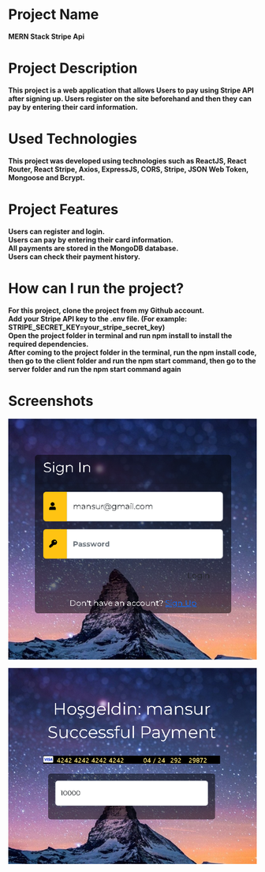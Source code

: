 # Project Name
**MERN Stack Stripe Api**

# Project Description

**This project is a web application that allows Users to pay using Stripe API after signing up. Users register on the site beforehand and then they can pay by entering their card information.**

# Used Technologies

**This project was developed using technologies such as ReactJS, React Router, React Stripe, Axios, ExpressJS, CORS, Stripe, JSON Web Token, Mongoose and Bcrypt.**

# Project Features

**Users can register and login.
<br/>
Users can pay by entering their card information.
<br/>
All payments are stored in the MongoDB database.
<br/>
Users can check their payment history.**

# How can I run the project?

  **For this project, clone the project from my Github account.
  <br/>
  Add your Stripe API key to the .env file. (For example: STRIPE_SECRET_KEY=your_stripe_secret_key)
  <br/>
  Open the project folder in terminal and run npm install to install the required dependencies.
  <br/>
  After coming to the project folder in the terminal, run the npm install code, then go to the client folder and run the npm start command, then go to the server         folder and run the npm start command again**

# Screenshots

![Login Page](https://github.com/mansuremanastirli/Stripe-API/blob/main/login.png)

![Payment Page](https://github.com/mansuremanastirli/Stripe-API/blob/main/payment.png)


